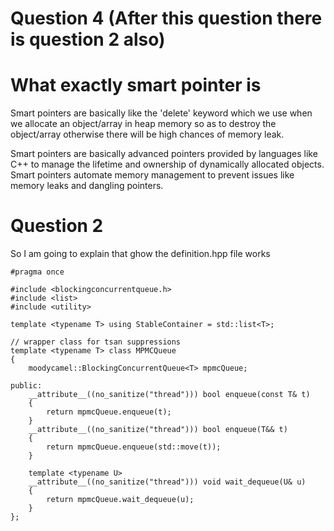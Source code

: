 # Question 4 (After this question there is question 2 also)
# What exactly smart pointer is
Smart pointers are basically like the 'delete' keyword which we use 
when we allocate an object/array in heap memory so as to destroy the 
object/array otherwise there will be high chances of memory leak.

Smart pointers are basically advanced pointers provided by languages 
like C++ to manage the lifetime and ownership of dynamically allocated objects.
Smart pointers automate memory management to prevent issues like memory leaks 
and dangling pointers.

# Question 2
So I am going to explain that ghow the definition.hpp file works

```
#pragma once

#include <blockingconcurrentqueue.h>
#include <list>
#include <utility>

template <typename T> using StableContainer = std::list<T>;

// wrapper class for tsan suppressions
template <typename T> class MPMCQueue
{
    moodycamel::BlockingConcurrentQueue<T> mpmcQueue;

public:
    __attribute__((no_sanitize("thread"))) bool enqueue(const T& t)
    {
        return mpmcQueue.enqueue(t);
    }
    __attribute__((no_sanitize("thread"))) bool enqueue(T&& t)
    {
        return mpmcQueue.enqueue(std::move(t));
    }

    template <typename U>
    __attribute__((no_sanitize("thread"))) void wait_dequeue(U& u)
    {
        return mpmcQueue.wait_dequeue(u);
    }
};

```
